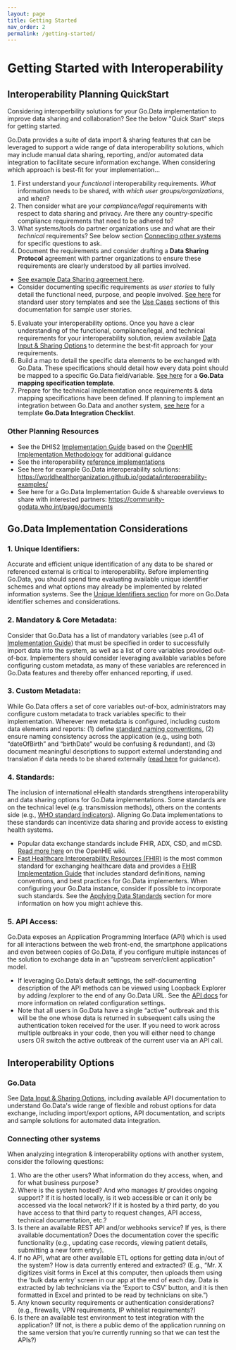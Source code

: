 ```yaml
---
layout: page
title: Getting Started
nav_order: 2
permalink: /getting-started/
---
```


# Getting Started with Interoperability
## Interoperability Planning QuickStart
Considering interoperbility solutions for your Go.Data implementation to improve data sharing and collaboration? See the below "Quick Start" steps for getting started. 

Go.Data provides a suite of data import & sharing features that can be leveraged to support a wide range of data interoperability solutions, which may include manual data sharing, reporting, and/or automated data integration to facilitate secure information exchange. When considering which approach is best-fit for your implementation...
1. First understand your _functional_ interoperability requirements. _What_ information needs to be shared, with _which user groups/organizations_, and _when_? 
2. Then consider what are your _compliance/legal_ requirements with respect to data sharing and privacy. Are there any country-specific compliance requirements that need to be adhered to? 
3. What systems/tools do partner organizations use and what are their _technical_ requirements? See below section [Connecting other systems](#connecting-other-systems) for specific questions to ask. 
4. Document the requirements and consider drafting a **Data Sharing Protocol** agreement with partner organizations to ensure these requirements are clearly understood by all parties involved. 
- [See example Data Sharing agreement here](https://drive.google.com/drive/folders/1XlIF5cRq1eV499GISPJBc8bidZWkuQAi?usp=sharing). 
- Consider documenting specific requirements as _user stories_ to fully detail the functional need, purpose, and people involved. [See here](https://www.atlassian.com/agile/project-management/user-stories) for standard user story templates and see the [Use Cases](https://worldhealthorganization.github.io/godata/interoperability-options/#common-use-cases) sections of this documentation for sample user stories. 
5. Evaluate your interoperability options. Once you have a clear understanding of the functional, compliance/legal, and technical requirements for your interoperability solution, review available [Data Input & Sharing Options](../2-data-exchange-options.md) to determine the best-fit approach for your requirements.
6. Build a map to detail the specific data elements to be exchanged with Go.Data. These specifications should detail how every data point should be mapped to a specific Go.Data field/variable. [See here](https://drive.google.com/drive/folders/1XlIF5cRq1eV499GISPJBc8bidZWkuQAi?usp=sharing) for a **Go.Data mapping specification template**.
7. Prepare for the technical implementation once requirements & data mapping specifications have been defined. If planning to implement an integration between Go.Data and another system, [see here](https://drive.google.com/drive/folders/1XlIF5cRq1eV499GISPJBc8bidZWkuQAi?usp=sharing) for a template **Go.Data Integration Checklist**. 

### Other Planning Resources
- See the DHIS2 [Implementation Guide](https://docs.dhis2.org/2.34/en/dhis2_implementation_guide/integration-concepts.html#implementation-steps-for-successful-data-and-system-integration) based on the [OpenHIE Implementation Methodology](https://wiki.ohie.org/display/documents/OpenHIE+Planning+and+Implementation+Guides) for additional guidance
- See the interoperability [reference implementations](https://worldhealthorganization.github.io/godata/interoperability-examples/)
- See here for example Go.Data interoperability solutions: https://worldhealthorganization.github.io/godata/interoperability-examples/
- See here for a Go.Data Implementation Guide & shareable overviews to share with interested partners: https://community-godata.who.int/page/documents


## Go.Data Implementation Considerations
### 1. Unique Identifiers:
Accurate and efficient unique identification of any data to be shared or referenced external is critical to interoperability. Before implementing Go.Data, you should spend time evaluating available unique identifier schemes and what options may already be implemented by related information systems. See the [Unique Identifiers section](https://worldhealthorganization.github.io/godata/popular-topics/) for more on Go.Data identifier schemes and considerations. 

### 2. Mandatory & Core Metadata: 
Consider that Go.Data has a list of mandatory variables (see p.41 of [Implementation Guide](https://community-godata.who.int/page/documents)) that must be specified in order to successfully import data into the system, as well as a list of core variables provided out-of-box. Implementers should consider leveraging available variables before configuring custom metadata, as many of these variables are referenced in Go.Data features and thereby offer enhanced reporting, if used. 
### 3. Custom Metadata: 
While Go.Data offers a set of core variables out-of-box, administrators may configure custom metadata to track variables specific to their implementation. Wherever new metadata is configured, including custom data elements and reports: 
(1) define [standard naming conventions](https://wiki.hl7.org/FHIR_Guide_to_Designing_Resources#Naming_Rules_.26_Guidelines), 
(2) ensure naming consistency across the application (e.g., using both “dateOfBirth” and “birthDate” would be confusing & redundant), and 
(3) document meaningful descriptions to support external understanding and translation if data needs to be shared externally ([read here](https://wiki.hl7.org/FHIR_Guide_to_Designing_Resources#Guidelines_for_Short_descriptions_and_definitions) for guidance). 
### 4. Standards: 
The inclusion of international eHealth standards strengthens interoperability and data sharing options for Go.Data implementations. Some standards are on the technical level (e.g. transmission methods), others on the contents side (e.g., [WHO standard indicators](http://who.int/data/gho/indicator-metadata-registry)). Aligning Go.Data implementations to these standards can incentivize data sharing and provide access to existing health systems. 
- Popular data exchange standards include FHIR, ADX, CSD, and mCSD. [Read more here](https://wiki.ohie.org/display/documents/OpenHIE+Standards+and+Profiles) on the OpenHIE wiki. 
- [Fast Healthcare Interoperability Resources (FHIR)](https://www.hl7.org/fhir/overview.html) is the most common standard for exchanging healthcare data and provides a [FHIR Implementation Guide](https://www.hl7.org/fhir/implementationguide.html) that includes standard definitions, naming conventions, and best practices for Go.Data implementers. 
When configuring your Go.Data instance, consider if possible to incorporate such standards. See the [Applying Data Standards](https://worldhealthorganization.github.io/godata/interoperability-examples/) section for more information on how you might achieve this. 
### 5. API Access: 
Go.Data exposes an Application Programming Interface (API) which is used for all interactions between the web front-end, the smartphone applications and even between copies of Go.Data, if you configure multiple instances of the solution to exchange data in an “upstream server/client application” model. 
- If leveraging Go.Data’s default settings, the self-documenting description of the API methods can be viewed using Loopback Explorer by adding /explorer to the end of any Go.Data URL. See the [API docs](../2-data-exchange-options.md/2a-api-docs.md) for more information on related configuration settings. 
- Note that all users in Go.Data have a single “active” outbreak and this will be the one whose data is returned in subsequent calls using the authentication token received for the user. If you need to work across multiple outbreaks in your code, then you will either need to change users OR switch the active outbreak of the current user via an API call.


## Interoperability Options
### Go.Data 
See [Data Input & Sharing Options](../2-data-exchange-options.md), including available API documentation to understand Go.Data's wide range of flexible and robust options for data exchange, including import/export options, API documentation, and scripts and sample solutions for automated data integration.

### Connecting other systems
When analyzing integration & interoperability options with another system, consider the following questions: 
1. Who are the other users? What information do they access, when, and for what business purpose? 
2. Where is the system hosted? And who manages it/ provides ongoing support? If it is hosted locally, is it web accessible or can it only be accessed via the local network? If it is hosted by a third party, do you have access to that third party to request changes, API access, technical documentation, etc.? 
3. Is there an available REST API and/or webhooks service? If yes, is there available documentation? Does the documentation cover the specific functionality (e.g., updating case records, viewing patient details, submitting a new form entry). 
4. If no API, what are other available ETL options for getting data in/out of the system? How is data currently entered and extracted? (E.g., “Mr. X digitizes visit forms in Excel at this computer, then uploads them using the ‘bulk data entry’ screen in our app at the end of each day. Data is extracted by lab technicians via the ‘Export to CSV’ button, and it is then formatted in Excel and printed to be read by technicians on site.”) 
5. Any known security requirements or authentication considerations? (e.g., firewalls, VPN requirements, IP whitelist requirements?)
6. Is there an available test environment to test integration with the application? (If not, is there a public demo of the application running on the same version that you’re currently running so that we can test the APIs?)

